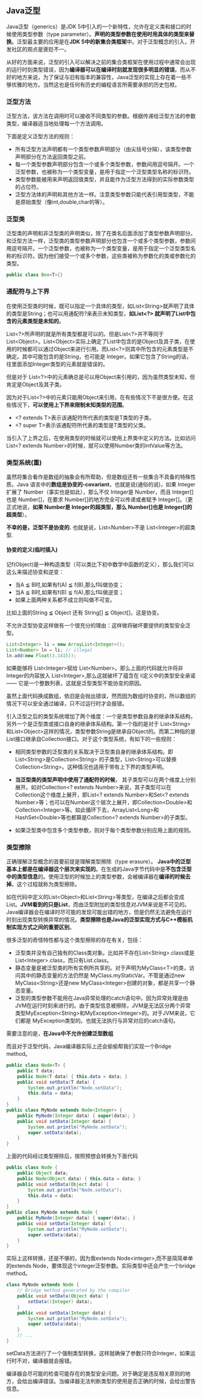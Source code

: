 ## Java泛型
Java泛型（generics）是JDK 5中引入的一个新特性，允许在定义类和接口的时候使用类型参数（type parameter）。**声明的类型参数在使用时用具体的类型来替换**。泛型最主要的应用是在**JDK 5中的新集合类框架**中。对于泛型概念的引入，开发社区的观点是褒贬不一。

从好的方面来说，泛型的引入可以解决之前的集合类框架在使用过程中通常会出现的运行时刻类型错误，因为**编译器可以在编译时刻就发现很多明显的错误**。而从不好的地方来说，为了保证与旧有版本的兼容性，Java泛型的实现上存在着一些不够优雅的地方。当然这也是任何有历史的编程语言所需要承担的历史包袱。

### 泛型方法
泛型方法，该方法在调用时可以接收不同类型的参数。根据传递给泛型方法的参数类型，编译器适当地处理每一个方法调用。

下面是定义泛型方法的规则：
 - 所有泛型方法声明都有一个类型参数声明部分（由尖括号分隔），该类型参数声明部分在方法返回类型之前。
 - 每一个类型参数声明部分包含一个或多个类型参数，参数间用逗号隔开。一个泛型参数，也被称为一个类型变量，是用于指定一个泛型类型名称的标识符。
 - 类型参数能被用来声明返回值类型，并且能作为泛型方法得到的实际参数类型的占位符。
 - 泛型方法体的声明和其他方法一样。注意类型参数只能代表引用型类型，不能是原始类型（像int,double,char的等）。

### 泛型类
泛型类的声明和非泛型类的声明类似，除了在类名后面添加了类型参数声明部分。
和泛型方法一样，泛型类的类型参数声明部分也包含一个或多个类型参数，参数间用逗号隔开。一个泛型参数，也被称为一个类型变量，是用于指定一个泛型类型名称的标识符。因为他们接受一个或多个参数，这些类被称为参数化的类或参数化的类型。

``` java
public class Box<T>{}
```

### 通配符与上下界
在使用泛型类的时候，既可以指定一个具体的类型，如List\<String\>就声明了具体的类型是String；也可以用通配符?来表示未知类型，**如List\<?\> 就声明了List中包含的元素类型是未知的**。

List\<?\>所声明的就是所有类型都是可以的。但是List<?>并不等同于List\<Object\>。List\<Object\>实际上确定了List中包含的是Object及其子类，在使用的时候都可以通过Object来进行引用。而List\<?\>则其中所包含的元素类型是不确定。其中可能包含的是String，也可能是 Integer。如果它包含了String的话，往里面添加Integer类型的元素就是错误的。

但是对于 List\<?\>中的元素确总是可以用Object来引用的，因为虽然类型未知，但肯定是Object及其子类。

因为对于List\<?\>中的元素只能用Object来引用，在有些情况下不是很方便。在这些情况下，**可以使用上下界来限制未知类型的范围**。

 - \<? extends T\>表示该通配符所代表的类型是T类型的子类。
 - \<? super T\>表示该通配符所代表的类型是T类型的父类。


当引入了上界之后，在使用类型的时候就可以使用上界类中定义的方法。比如访问 List\<? extends Number\>的时候，就可以使用Number类的intValue等方法。

### 类型系统(重)
虽然将集合看作是数组的抽象会有所帮助，但是数组还有一些集合不具备的特殊性质。Java 语言中的**数组是协变的-covariant**，也就是说(通俗的说)，如果 Integer扩展了 Number（事实也是如此），那么不仅 Integer是 Number，而且 Integer[]也是 Number[]，在要求 Number[]的地方完全可以传递或者赋予 Integer[]。（更正式地说，**如果 Number是 Integer的超类型，那么 Number[]也是 Integer[]的超类型**）。

**不幸的是，泛型不是协变的.** 也就是说，List\<Number\>不是 List\<Integer\>的超类型.

#### 协变的定义(临时插入)
记f(Object)是一种构造类型（可以类比下初中数学中函数的定义），那么我们可以这么来描述协变和逆变：

 - 当A ≦ B时,如果有f(A) ≦ f(B),那么f叫做协变；
 - 当A ≦ B时,如果有f(B) ≦ f(A),那么f叫做逆变；
 - 如果上面两种关系都不成立则叫做不可变。

比如上面的String ≦ Object 还有 String[] ≦ Object[]，这是协变。


不允许泛型协变这样做有一个很充分的理由：这样做将破坏要提供的类型安全泛型。
``` java
List<Integer> li = new ArrayList<Integer>();
List<Number> ln = li; // illegal
ln.add(new Float(3.1415));
```

如果能够将 List\<Integer\>赋给 List\<Number\>。那么上面的代码就允许将非 Integer的内容放入 List\<Integer\>,那么这就破坏了蕴含在 li定义中的类型安全承诺 —— 它是一个整数列表，这就是泛型类型不能协变的原因。

虽然上面代码换成数组，依旧是会抛出错误，然而因为数组时协变的，所以数组的情况下可以安全通过编译，只不过运行时才会报错。

引入泛型之后的类型系统增加了两个维度：一个是类型参数自身的继承体系结构，另外一个是泛型类或接口自身的继承体系结构。第一个指的是对于 List\<String\>和List\<Object\>这样的情况，类型参数String是继承自Object的。而第二种指的是 List接口继承自Collection接口。对于这个类型系统，有如下的一些规则：

 - 相同类型参数的泛型类的关系取决于泛型类自身的继承体系结构。即List\<String\>是Collection\<String\> 的子类型，List\<String\>可以替换Collection\<String\>。这种情况也适用于带有上下界的类型声明。

 - **当泛型类的类型声明中使用了通配符的时候**， 其子类型可以在两个维度上分别展开。如对Collection\<? extends Number\>来说，其子类型可以在Collection这个维度上展开，即List\<? extends Number\>和Set\<? extends Number\>等；也可以在Number这个层次上展开，即Collection\<Double\>和 Collection\<Integer\>等。如此循环下去，ArrayList\<Long\>和 HashSet\<Double\>等也都算是Collection<? extends Number>的子类型。

 - 如果泛型类中包含多个类型参数，则对于每个类型参数分别应用上面的规则。


### 类型擦除
正确理解泛型概念的首要前提是理解类型擦除（type erasure）。 **Java中的泛型基本上都是在编译器这个层次来实现的**。在生成的Java字节代码中是**不包含泛型中的类型信息**的。使用泛型的时候加上的类型参数，会被编译器在**编译的时候去掉**。这个过程就称为类型擦除。

如在代码中定义的List\<Object\>和List\<String\>等类型，在编译之后都会变成List。**JVM看到的只是List**，而由泛型附加的类型信息对JVM来说是不可见的。Java编译器会在编译时尽可能的发现可能出错的地方，但是仍然无法避免在运行时刻出现类型转换异常的情况。**类型擦除也是Java的泛型实现方式与C++模板机制实现方式之间的重要区别**。

很多泛型的奇怪特性都与这个类型擦除的存在有关，包括：
 - 泛型类并没有自己独有的Class类对象。比如并不存在List\<String\>.class或是List\<Integer\>.class，而只有List.class。
 - 静态变量是被泛型类的所有实例所共享的。对于声明为MyClass\<T\>的类，访问其中的静态变量的方法仍然是 MyClass.myStaticVar。不管是通过new MyClass\<String\>还是new MyClass\<Integer\>创建的对象，都是共享一个静态变量。
 - 泛型的类型参数不能用在Java异常处理的catch语句中。因为异常处理是由JVM在运行时刻来进行的。由于类型信息被擦除，JVM是无法区分两个异常类型MyException\<String\>和MyException\<Integer\>的。对于JVM来说，它们都是 MyException类型的。也就无法执行与异常对应的catch语句。

需要注意的是，**在Java中不允许创建泛型数组**


而且对于泛型代码，Java编译器实际上还会偷偷帮我们实现一个Bridge method。
``` java
public class Node<T> {
    public T data;
    public Node(T data) { this.data = data; }
    public void setData(T data) {
        System.out.println("Node.setData");
        this.data = data;
    }
}
public class MyNode extends Node<Integer> {
    public MyNode(Integer data) { super(data); }
    public void setData(Integer data) {
        System.out.println("MyNode.setData");
        super.setData(data);
    }
}
```

上面的代码经过类型擦除后，按照预想会转换为下面代码
``` java
public class Node {
    public Object data;
    public Node(Object data) { this.data = data; }
    public void setData(Object data) {
        System.out.println("Node.setData");
        this.data = data;
    }
}
public class MyNode extends Node {
    public MyNode(Integer data) { super(data); }
    public void setData(Integer data) {
        System.out.println("MyNode.setData");
        super.setData(data);
    }
}
```

实际上这样转换，还是不够的，因为我extends Node\<integer\>,而不是简简单单的extends Node，要体现这个integer泛型参数。实际类型中还会产生一个bridge method。
``` java
class MyNode extends Node {
    // Bridge method generated by the compiler
    public void setData(Object data) {
        setData((Integer) data);
    }
    public void setData(Integer data) {
        System.out.println("MyNode.setData");
        super.setData(data);
    }
    // ...
}
```
setData方法进行了一个强制类型转换，这样就确保了参数只符合Integer，如果运行时不对，编译器就会报错。


编译器会尽可能的检查可能存在的类型安全问题。对于确定是违反相关原则的地方，会给出编译错误。当编译器无法判断类型的使用是否正确的时候，会给出警告信息。
